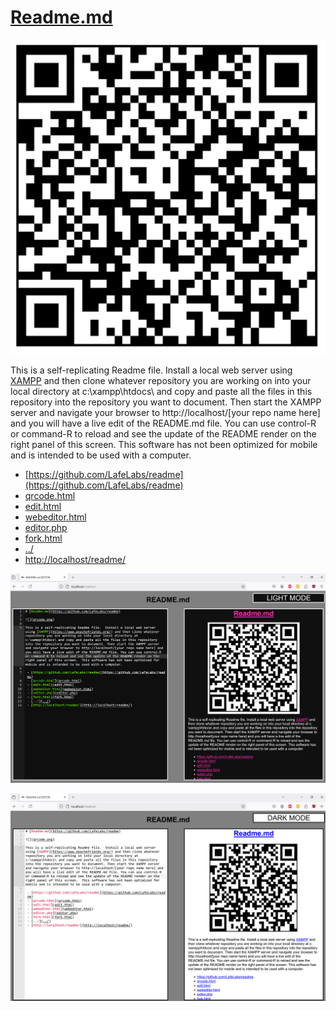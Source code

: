 # [Readme.md](https://github.com/LafeLabs/readme)

![](qrcode.png)

This is a self-replicating Readme file.  Install a local web server using [XAMPP](https://www.apachefriends.org/) and then clone whatever repository you are working on into your local directory at c:\xampp\htdocs\ and copy and paste all the files in this repository into the repository you want to document. Then start the XAMPP server and navigate your browser to http://localhost/[your repo name here] and you will have a live edit of the README.md file. You can use control-R or command-R to reload and see the update of the README render on the right panel of this screen.  This software has not been optimized for mobile and is intended to be used with a computer.

 - [https://github.com/LafeLabs/readme](https://github.com/LafeLabs/readme)
 - [qrcode.html](qrcode.html)
 - [edit.html](edit.html)
 - [webeditor.html](webeditor.html)
 - [editor.php](editor.php)
 - [fork.html](fork.html)
 - [../](../)
 - [http://localhost/readme/](http://localhost/readme/)
 
![](screenshot-dark.png)

![](screenshot-light.png)
